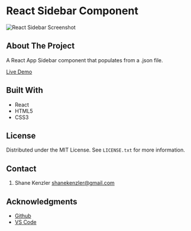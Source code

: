 # React Sidebar Component

![React Sidebar Screenshot](https://skenzler.github.io/sidebar-component/master/Sidebar-README-image.jpg)

## About The Project

A React App Sidebar component that populates from a .json file.

[Live Demo](https://skenzler.github.io/sidebar-component/)

## Built With

* React
* HTML5
* CSS3

## License

Distributed under the MIT License. See `LICENSE.txt` for more information.


## Contact
1. Shane Kenzler <shanekenzler@gmail.com>

## Acknowledgments

* [Github](https://github.com)
* [VS Code](https://code.visualstudio.com)


